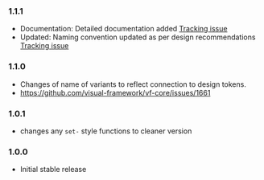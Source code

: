 ### 1.1.1

* Documentation: Detailed documentation added [Tracking issue](https://github.com/visual-framework/vf-core/issues/2043)
* Updated: Naming convention updated as per design recommendations [Tracking issue](https://github.com/visual-framework/vf-core/issues/2043)

### 1.1.0

* Changes of name of variants to reflect connection to design tokens.
* https://github.com/visual-framework/vf-core/issues/1661

### 1.0.1

* changes any `set-` style functions to cleaner version

### 1.0.0

* Initial stable release
